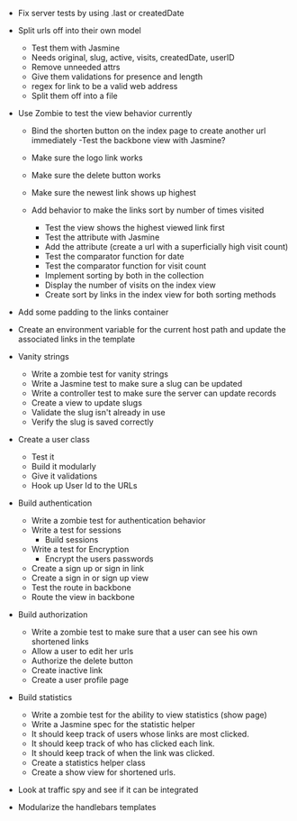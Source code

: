 - Fix server tests by using .last or createdDate


- Split urls off into their own model
  - Test them with Jasmine
  - Needs original, slug, active, visits, createdDate, userID
  - Remove unneeded attrs 
  - Give them validations for presence and length
  - regex for link to be a valid web address
  - Split them off into a file


- Use Zombie to test the view behavior currently
  - Bind the shorten button on the index page to create another url immediately
    -Test the backbone view with Jasmine?

  - Make sure the logo link works
  - Make sure the delete button works
  - Make sure the newest link shows up highest

  - Add behavior to make the links sort by number of times visited
    - Test the view shows the highest viewed link first
    - Test the attribute with Jasmine
    - Add the attribute (create a url with a superficially high visit count)
    - Test the comparator function for date
    - Test the comparator function for visit count
    - Implement sorting by both in the collection
    - Display the number of visits on the index view
    - Create sort by links in the index view for both sorting methods


- Add some padding to the links container
- Create an environment variable for the current host path and update the 
  associated links in the template

- Vanity strings
  - Write a zombie test for vanity strings
  - Write a Jasmine test to make sure a slug can be updated
  - Write a controller test to make sure the server can update records
  - Create a view to update slugs
  - Validate the slug isn't already in use
  - Verify the slug is saved correctly

- Create a user class
  - Test it
  - Build it modularly
  - Give it validations
  - Hook up User Id to the URLs

- Build authentication
  - Write a zombie test for authentication behavior
  - Write a test for sessions
    - Build sessions
  - Write a test for Encryption
    - Encrypt the users passwords
  - Create a sign up or sign in link
  - Create a sign in or sign up view
  - Test the route in backbone
  - Route the view in backbone

- Build authorization
  - Write a zombie test to make sure that a user can see his own shortened links
  - Allow a user to edit her urls
  - Authorize the delete button
  - Create inactive link
  - Create a user profile page

- Build statistics
  - Write a zombie test for the ability to view statistics (show page)
  - Write a Jasmine spec for the statistic helper
  - It should keep track of users whose links are most clicked.
  - It should keep track of who has clicked each link.
  - It should keep track of when the link was clicked.
  - Create a statistics helper class
  - Create a show view for shortened urls.


- Look at traffic spy and see if it can be integrated
- Modularize the handlebars templates

